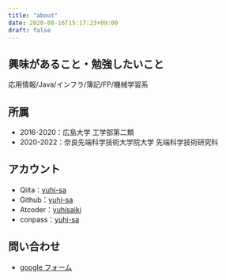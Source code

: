 ```yaml
---
title: "about"
date: 2020-08-16T15:17:23+09:00
draft: false
---
```

<!--more-->

## 興味があること・勉強したいこと
応用情報/Java/インフラ/簿記/FP/機械学習系

## 所属
- 2016-2020：広島大学 工学部第二類  
- 2020-2022：奈良先端科学技術大学院大学 先端科学技術研究科 

## アカウント
- Qiita：[yuhi-sa](https://qiita.com/yuhi-sa)
- Github：[yuhi-sa](https://github.com/yuhi-sa)
- Atcoder：[yuhisaiki](https://atcoder.jp/users/yuhisaiki)
- conpass：[yuhi-sa](https://connpass.com/user/yuhi-sa/)

## 問い合わせ
- [google フォーム](https://docs.google.com/forms/d/e/1FAIpQLSdU2lizo_DhioQUFzlnf9YCmT-veZ-m4Hl8m1NDBRWSsQ2nIw/viewform?usp=sf_link)